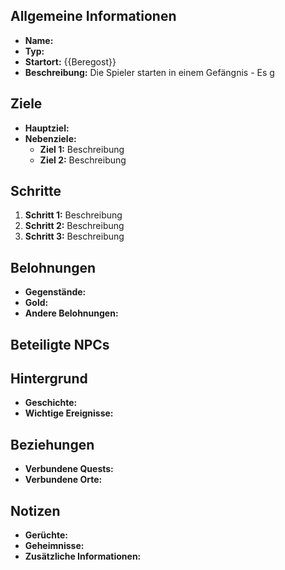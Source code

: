 

## Allgemeine Informationen
- **Name:** 
- **Typ:** 
- **Startort:** {{Beregost}}
- **Beschreibung:** Die Spieler starten in einem Gefängnis - Es g

## Ziele
- **Hauptziel:** 
- **Nebenziele:** 
  - **Ziel 1:** Beschreibung
  - **Ziel 2:** Beschreibung

## Schritte
1. **Schritt 1:** Beschreibung
2. **Schritt 2:** Beschreibung
3. **Schritt 3:** Beschreibung

## Belohnungen
- **Gegenstände:** 
- **Gold:** 
- **Andere Belohnungen:** 

## Beteiligte NPCs


## Hintergrund
- **Geschichte:** 
- **Wichtige Ereignisse:** 

## Beziehungen
- **Verbundene Quests:** 
- **Verbundene Orte:** 


## Notizen
- **Gerüchte:** 
- **Geheimnisse:** 
- **Zusätzliche Informationen:** 
